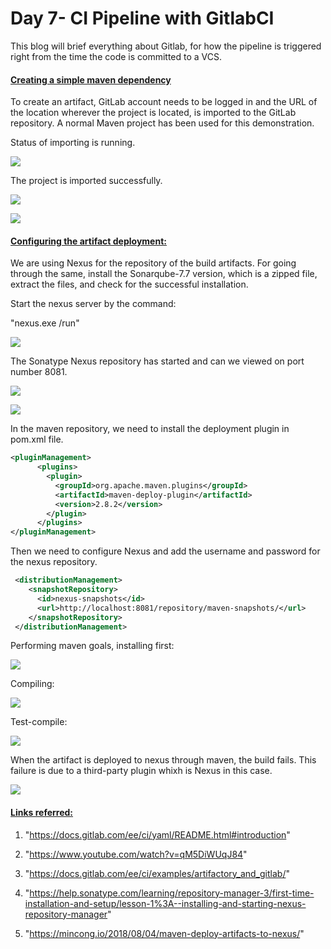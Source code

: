 # Day 7- CI Pipeline with GitlabCI

This blog will brief everything about Gitlab, for how the pipeline is triggered right from the time the code is committed to a VCS.

#### <u>Creating a simple maven dependency</u>

To create an artifact, GitLab account needs to be logged in and the URL of the location wherever the project is located, is imported to the GitLab repository. A normal Maven project has been used for this demonstration.

Status of importing is running.

![](images/Screenshot%20(957).png)

The project is imported successfully.

![](images/Screenshot%20(958).png)

![](images/Screenshot%20(959).png)

#### <u>Configuring the artifact deployment:</u>

We are using Nexus for the repository of the build artifacts. For going through the same, install the Sonarqube-7.7 version, which is a zipped file, extract the files, and check for the successful installation. 

Start the nexus server by the command:

"nexus.exe /run"

![](images/Screenshot%20(960).png)

The Sonatype Nexus repository has started and can we viewed on port number 8081.

![](images/Screenshot%20(961).png)

![](images/Screenshot%20(962).png)

In the maven repository, we need to install the deployment plugin in pom.xml file.

```xml
<pluginManagement>
      <plugins>
        <plugin>
          <groupId>org.apache.maven.plugins</groupId>
          <artifactId>maven-deploy-plugin</artifactId>
          <version>2.8.2</version>
        </plugin>
      </plugins>
</pluginManagement>
```

Then we need to configure Nexus and add the username and password for the nexus repository.

```xml
 <distributionManagement>
    <snapshotRepository>
      <id>nexus-snapshots</id>
      <url>http://localhost:8081/repository/maven-snapshots/</url>
    </snapshotRepository>
 </distributionManagement>
```

Performing maven goals, installing first:

![](images/Screenshot%20(968).png)

Compiling:

![](images/Screenshot%20(969).png)

Test-compile:

![](images/Screenshot%20(970).png)

When the artifact is deployed to nexus through maven, the build fails. This failure is due to a third-party plugin whixh is Nexus in this case.

![](images/Screenshot%20(971).png)



#### <u>Links referred:</u>

1. "https://docs.gitlab.com/ee/ci/yaml/README.html#introduction"

2. "https://www.youtube.com/watch?v=qM5DiWUqJ84"

3. "https://docs.gitlab.com/ee/ci/examples/artifactory_and_gitlab/"

4. "https://help.sonatype.com/learning/repository-manager-3/first-time-installation-and-setup/lesson-1%3A--installing-and-starting-nexus-repository-manager"

5.  "https://mincong.io/2018/08/04/maven-deploy-artifacts-to-nexus/"

   

